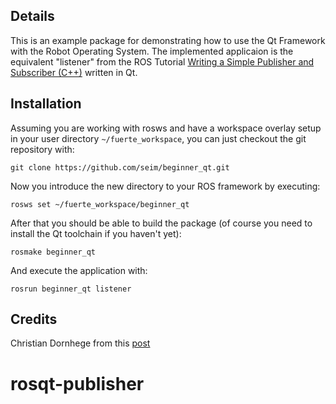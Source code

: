 ## Details

This is an example package for demonstrating how to use the Qt Framework with the Robot Operating System.
The implemented applicaion is the equivalent "listener" from the ROS Tutorial [Writing a Simple Publisher and Subscriber (C++)](http://www.ros.org/wiki/ROS/Tutorials/WritingPublisherSubscriber%28c%2B%2B%29) written in Qt.

## Installation

Assuming you are working with rosws and have a workspace overlay setup in your user directory <code>~/fuerte_workspace</code>, you can just checkout the git repository with:<br>
<pre><code>git clone https://github.com/seim/beginner_qt.git</code></pre>
Now you introduce the new directory to your ROS framework by executing:<br>
<pre><code>rosws set ~/fuerte_workspace/beginner_qt</code></pre>
After that you should be able to build the package (of course you need to install the Qt toolchain if you haven't yet):<br>
<pre><code>rosmake beginner_qt</code></pre>
And execute the application with:<br>
<pre><code>rosrun beginner_qt listener</code></pre>

## Credits
Christian Dornhege from this [post](http://answers.ros.org/question/12790/ros-qt-creator-gui/?answer=18878#post-id-18878)
# rosqt-publisher
